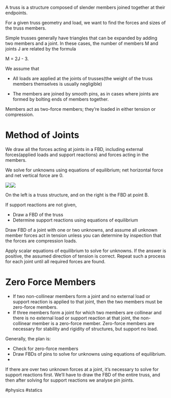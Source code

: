 A truss is a structure composed of slender members joined together at their endpoints. 

For a given truss geometry and load, we want to find the forces and sizes of the truss members. 

Simple trusses generally have triangles that can be expanded by adding two members and a joint. In these cases, the number of members M and joints J are related by the formula 

M = 2J - 3.

We assume that 

- All loads are applied at the joints of trusses(the weight of the truss members themselves is usually negligible)
    
- The members are joined by smooth pins, as in cases where joints are formed by bolting ends of members together. 
    

Members act as two-force members; they’re loaded in either tension or compression. 

# Method of Joints

We draw all the forces acting at joints in a FBD, including external forces(applied loads and support reactions) and forces acting in the members. 

We solve for unknowns using equations of equilibrium; net horizontal force and net vertical force are 0. 

![](https://lh7-rt.googleusercontent.com/docsz/AD_4nXcG6tzclheT9MpHExVFKpM5NLiA64YwkcSCG_4BCInlQX0o2r-EgtbHoWSM0AlHhDdDCxvRWOTgmJQKrhADJW8x84-e3ABuzfXgORdhP5cgHDXHstPe1x3uJwCCsf74kBx9s8ivuQ?key=ufN9qC7-pTZAF9GBUyc86I9x)![](https://lh7-rt.googleusercontent.com/docsz/AD_4nXf6eNOOQYd_p6Z8efMbDFc3Fe3Bkf09N8S4bPK4OyhQCOmQohnFFX4T3ohRQIk6oZkB6yNxRPFC5Mf-q1HQSdwyvtqwog-qhifzplk_PB4SRKvs2m-D5L9xGU3L4hCl5VZ0DUTM?key=ufN9qC7-pTZAF9GBUyc86I9x)

On the left is a truss structure, and on the right is the FBD at point B. 

If support reactions are not given, 

- Draw a FBD of the truss
- Determine support reactions using equations of equilibrium

Draw FBD of a joint with one or two unknowns, and assume all unknown member forces act in tension unless you can determine by inspection that the forces are compression loads. 

Apply scalar equations of equilibrium to solve for unknowns. If the answer is positive, the assumed direction of tension is correct. Repeat such a process for each joint until all required forces are found. 
# Zero Force Members

- If two non-collinear members form a joint and no external load or support reaction is applied to that joint, then the two members must be zero-force members. 
- If three members form a joint for which two members are collinear and there is no external load or support reaction at that joint, the non-collinear member is a zero-force member.
Zero-force members are necessary for stability and rigidity of structures, but support no load. 

Generally, the plan is:
- Check for zero-force members
- Draw FBDs of pins to solve for unknowns using equations of equilibrium.
- 
If there are over two unknown forces at a joint, it’s necessary to solve for support reactions first. We’ll have to draw the FBD of the entire truss, and then after solving for support reactions we analyse pin joints.


#physics #statics 

